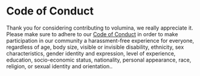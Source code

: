 

# Code of Conduct

Thank you for considering contributing to volumina, we really appreciate it.
Please make sure to adhere to our [Code of Conduct](https://github.com/ilastik/ilastik/blob/master/CODE_OF_CONDUCT.md) in order to make participation in our community a harassment-free experience for everyone, regardless of age, body size, visible or invisible disability, ethnicity, sex characteristics, gender identity and expression, level of experience, education, socio-economic status, nationality, personal appearance, race, religion, or sexual identity and orientation..
